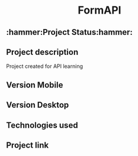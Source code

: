 <h1 align="center">FormAPI </h1>

<h2>:hammer:Project Status:hammer:</h2>

<h2>Project description</h2>
<p>Project created for API learning</p>
<h2 >Version Mobile</h2>

<h2>Version Desktop</h2>

<h2>Technologies used</h2>
    
<h2> Project link </h2>

